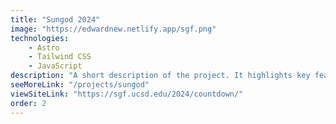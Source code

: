 ```yaml
---
title: "Sungod 2024"
image: "https://edwardnew.netlify.app/sgf.png"
technologies:
    - Astro
    - Tailwind CSS
    - JavaScript
description: "A short description of the project. It highlights key features and technologies."
seeMoreLink: "/projects/sungod"
viewSiteLink: "https://sgf.ucsd.edu/2024/countdown/"
order: 2
---
```

